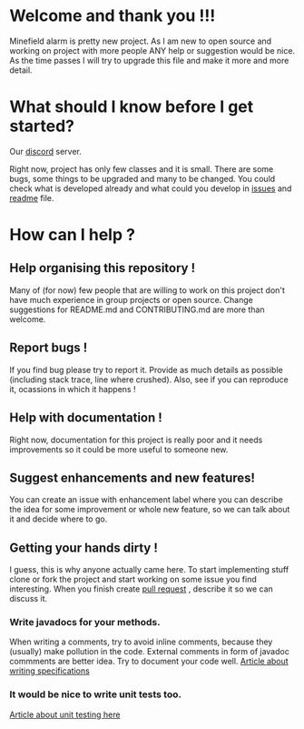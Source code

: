 # Welcome and thank you !!!

Minefield alarm is pretty new project. As I am new to open source and working on project with more people ANY help
or suggestion would be nice. As the time passes I will try to upgrade this file and make it more and more detail.

# What should I know before I get started?

Our [discord](https://discord.gg/b4EDUDs) server.

Right now, project has only few classes and it is small. There are some bugs, some things to be upgraded and many to be changed.
You could check what is developed already and what could you develop in [issues](https://github.com/Ladislav92/Mine-Field-Alarm-Android/issues) and [readme](https://github.com/Ladislav92/Mine-Field-Alarm-Android/blob/master/README.md) file.

# How can I help ?

## Help organising this repository !
Many of (for now) few people that are willing to work on this project don't have much experience in group projects or open source.
Change suggestions for README.md and CONTRIBUTING.md are more than welcome.

## Report bugs !
If you find bug please try to report it. Provide as much details as possible (including stack trace, line where crushed). 
Also, see if you can reproduce it, ocassions in which it happens !

## Help with documentation !
Right now, documentation for this project is really poor and it needs improvements so it could be more useful to someone new.

## Suggest enhancements and new features!
You can create an issue with enhancement label where you can describe the idea for some improvement or whole new feature,
so we can talk about it and decide where to go.

## Getting your hands dirty !

I guess, this is why anyone actually came here. To start implementing stuff clone or fork the project and start working on
some issue you find interesting. When you finish create [pull request](https://help.github.com/articles/creating-a-pull-request/) , describe it so we can discuss it.

### Write javadocs for your methods.
When writing a comments, try to avoid inline comments, because they (usually) make pollution in the code.
External comments in form of javadoc commments are better idea. Try to document your code well.
[Article about writing specifications](https://ocw.mit.edu/ans7870/6/6.005/s16/classes/06-specifications/specs/)

### It would be nice to write unit tests too.
[Article about unit testing here](https://ocw.mit.edu/ans7870/6/6.005/s16/classes/03-testing/)









